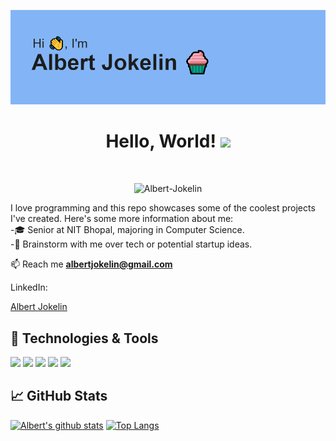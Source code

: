 ![](https://github.com/Albert-Jokelin/Albert-Jokelin/blob/main/header.png)
<h1 align="center">Hello, World! <img src="https://raw.githubusercontent.com/MartinHeinz/MartinHeinz/master/wave.gif" width="20px"></h1>
<br>
<p align="center"> <img src="https://komarev.com/ghpvc/?username=Albert-Jokelin&label=Profile%20views&color=0e75b6&style=flat" alt="Albert-Jokelin" /> </p>

I love programming and this repo showcases some of the coolest projects I've created. Here's some more information about me:
<br>
-🎓 Senior at NIT Bhopal, majoring in Computer Science.<br>
-💬 Brainstorm with me over tech or potential startup ideas.<br>

📫  Reach me **albertjokelin@gmail.com**

LinkedIn: <div class="badge-base LI-profile-badge" data-locale="en_US" data-size="large" data-theme="light" data-type="HORIZONTAL" data-vanity="albert-jokelin" data-version="v1"><a class="badge-base__link LI-simple-link" href="https://in.linkedin.com/in/albert-jokelin?trk=profile-badge">Albert Jokelin</a></div>

## 🔧 Technologies & Tools
<!--![](https://img.shields.io/badge/OS-Linux-informational?style=flat&logo=linux&logoColor=white&color=2bbc8a)-->
![](https://img.shields.io/badge/Editor-IntelliJ_IDEA-informational?style=flat&logo=intellij-idea&logoColor=white&color=2bbc8a)
![](https://img.shields.io/badge/Code-Python-informational?style=flat&logo=python&logoColor=white&color=2bbc8a)
![](https://img.shields.io/badge/Code-C_&_C%2B%2B-informational?style=flat&logo=c&logoColor=white&color=2bbc8a)
![](https://img.shields.io/badge/Code-JavaScript-informational?style=flat&logo=javascript&logoColor=white&color=2bbc8a)
![](https://img.shields.io/badge/Tools-Docker-informational?style=flat&logo=docker&logoColor=white&color=2bbc8a)
<!--![](https://img.shields.io/badge/Code-Golang-informational?style=flat&logo=go&logoColor=white&color=2bbc8a)
![](https://img.shields.io/badge/Code-Make-informational?style=flat&logo=cmake&logoColor=white&color=2bbc8a)
![](https://img.shields.io/badge/Code-Vue-informational?style=flat&logo=vue.js&logoColor=white&color=2bbc8a)
![](https://img.shields.io/badge/Shell-Bash-informational?style=flat&logo=gnu-bash&logoColor=white&color=2bbc8a)
![](https://img.shields.io/badge/Tools-PostgreSQL-informational?style=flat&logo=postgresql&logoColor=white&color=2bbc8a)
![](https://img.shields.io/badge/Tools-Kubernetes-informational?style=flat&logo=kubernetes&logoColor=white&color=2bbc8a)
![](https://img.shields.io/badge/Tools-Red_Hat_OpenShift-informational?style=flat&logo=red-hat-open-shift&logoColor=white&color=2bbc8a)
![](https://img.shields.io/badge/Cloud-Digital_Ocean-informational?style=flat&logo=digitalocean&logoColor=white&color=2bbc8a)-->

## &#x1f4c8; GitHub Stats

[![Albert's github stats](https://github-readme-stats.vercel.app/api?username=Albert-Jokelin&count_private=true&show_icons=true)](https://github.com/anuraghazra/github-readme-stats)
[![Top Langs](https://github-readme-stats.vercel.app/api/top-langs/?username=Albert-Jokelin&langs_count=5&layout=compact)](https://github.com/anuraghazra/github-readme-stats)
